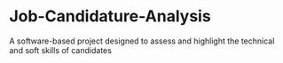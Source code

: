 # Job-Candidature-Analysis
 A software-based project designed to assess and highlight the technical and soft skills of candidates
